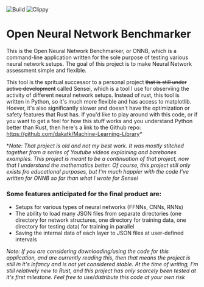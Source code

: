 ![Build](https://github.com/dakatk/rust-nn-cli/workflows/Build/badge.svg?branch=master) ![Clippy](https://github.com/dakatk/rust-nn-cli/workflows/Clippy/badge.svg?branch=master)

# Open Neural Network Benchmarker

This is the Open Neural Network Benchmarker, or ONNB, which is a command-line application written for the sole purpose of testing various neural network setups. The goal of this project is to make Neural Network assessment simple and flexible. 

This tool is the spritual successor to a personal project ~~that is still under active development~~ called Sensei, which is a tool I use for observiing the activity of different neural network setups. Instead of rust, this tool is written in Python, so it's much more flexible and has access to matplotlib. Hoever, it's also significantly slower and doesn't have the optimization or safety features that Rust has. If you'd like to play around with this code, or if you want to get a feel for how this stuff works and you understand Python better than Rust, then here's a link to the Github repo: https://github.com/dakatk/Machine-Learning-Library*

**Note: That project is old and not my best work. It was mostly stitched together from a series of Youtube videos explaining and barebones examples. This project is meant to be a continuation of that project, now that I understand the mathematics better. Of course, this project still only exists fro educational purposes, but I'm much happier with the code I've written for ONNB so far than what I wrote for Sensei*

### Some features anticipated for the final product are:
 - Setups for various types of neural networks (FFNNs, CNNs, RNNs)
 - The ability to load many JSON files from separate directories (one directory for network structures, one directory for training data, one directory for testing data) for training in parallel
 - Saving the internal data of each layer to JSON files at user-defined intervals

*Note: If you are considering downloading/using the code for this application, and are currently reading this, then that means the project is still in it's infancy and is not yet considered stable. At the time of writing, I'm still relatively new to Rust, and this project has only scarcely been tested at it's first milestone. Feel free to use/distribute this code at your own risk*
